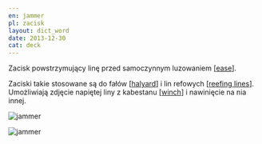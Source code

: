 ```yaml
---
en: jammer
pl: zacisk
layout: dict_word
date: 2013-12-30
cat: deck
---
```


Zacisk powstrzymujący linę przed samoczynnym luzowaniem [[ease](/dict/ease/)].  

Zaciski takie stosowane są do fałów [[halyard](/dict/h/halyard/)] i lin refowych [[reefing lines](/dict/r/reefing-lines/)]. 
Umożliwiają zdjęcie napiętej liny z kabestanu [[winch](/dict/w/winch/)] i nawinięcie na nia innej.


![jammer](/img/dict/j/jammer.jpg)

![jammer](/img/dict/j/jammer_2.jpg)
